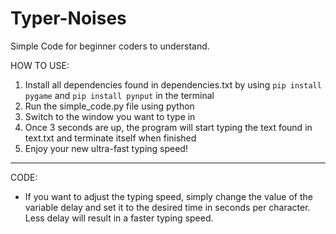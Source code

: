 # Typer-Noises
Simple Code for beginner coders to understand.

HOW TO USE:
1. Install all dependencies found in dependencies.txt by using `pip install pygame` and `pip install pynput` in the terminal
2. Run the simple_code.py file using python
3. Switch to the window you want to type in
4. Once 3 seconds are up, the program will start typing the text found in text.txt and terminate itself when finished
5. Enjoy your new ultra-fast typing speed!

------------------------------------------------------------------------------------------------------------------------------
CODE:
- If you want to adjust the typing speed, simply change the value of the variable delay and set it to the desired time in seconds per character. Less delay will result in a faster typing speed.
